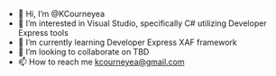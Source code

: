 - 👋 Hi, I’m @KCourneyea
- 👀 I’m interested in Visual Studio, specifically C# utilizing Developer Express tools
- 🌱 I’m currently learning Developer Express XAF framework
- 💞️ I’m looking to collaborate on TBD
- 📫 How to reach me kcourneyea@gmail.com

<!---
KCourneyea/KCourneyea is a ✨ special ✨ repository because its `README.md` (this file) appears on your GitHub profile.
You can click the Preview link to take a look at your changes.
--->
